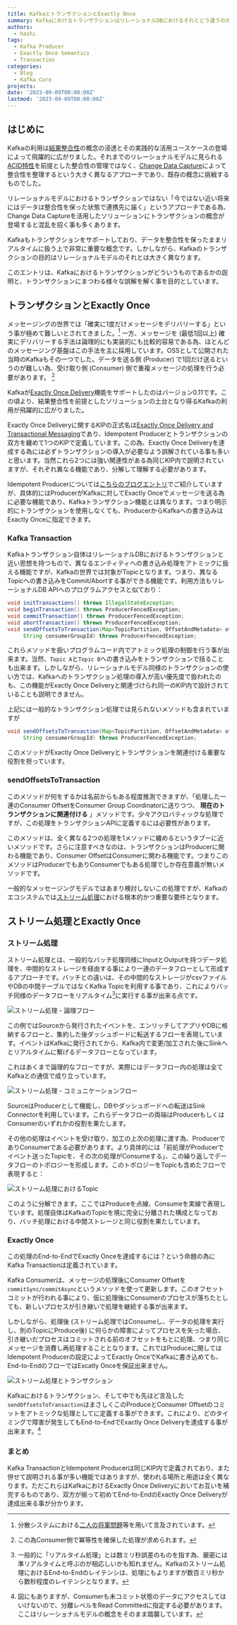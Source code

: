 ```yaml
---
title: KafkaとトランザクションとExactly Once
summary: KafkaにおけるトランザクションはリレーショナルDBにおけるそれとどう違うのか？KafkaトランザクションとExactly Onceとの関係は？
authors:
  - hashi
tags:
  - Kafka Producer
  - Exactly Once Semantics
  - Transaction
categories: 
  - Blog
  - Kafka Core
projects: 
date: '2023-09-09T00:00:00Z'
lastmod: '2023-09-09T00:00:00Z'
---
```


## はじめに
Kafkaの利用は[結果整合性](https://www.youtube.com/watch?v=9uCP3qHNbWw)の概念の浸透とその実践的な活用ユースケースの登場によって飛躍的に広がりました。それまでのリレーショナルモデルに見られる[ACID特性](https://ja.wikipedia.org/wiki/ACID_(%E3%82%B3%E3%83%B3%E3%83%94%E3%83%A5%E3%83%BC%E3%82%BF%E7%A7%91%E5%AD%A6))を前提とした整合性の管理ではなく、[Change Data Capture](https://martin.kleppmann.com/2015/06/02/change-capture-at-berlin-buzzwords.html)によって整合性を整理するという大きく異なるアプローチであり、既存の概念に挑戦するものでした。

リレーショナルモデルにおけるトランザクションではない「今ではない近い将来にはデータは整合性を保った状態で連携先に届く」というアプローチである為、Change Data Captureを活用したソリューションにトランザクションの概念が登場すると混乱を招く事も多くあります。

Kafkaもトランザクションをサポートしており、データを整合性を保ったままリアルタイムに扱う上で非常に重要な概念です。しかしながら、Kafkaのトランザクションの目的はリレーショナルモデルのそれとは大きく異なります。

このエントリは、Kafkaにおけるトランザクションがどういうものであるかの説明と、トランザクションにまつわる様々な誤解を解く事を目的としています。

## トランザクションとExactly Once
メッセージングの世界では「確実に1度だけメッセージをデリバリーする」という事が極めて難しいとされてきました。[^1] 一方、メッセージを (最低1回以上) 確実にデリバリーする手法は論理的にも実装的にも比較的容易である為、ほとんどのメッセージング基盤はこの手法を主に採用しています。OSSとして公開された当時のKafkaもその一つでした。データを送る側 (Producer) で1回だけ送るというのが難しい為、受け取り側 (Consumer) 側で重複メッセージの処理を行う必要があります。 [^2]

Kafkaが[Exactly Once Delivery](https://www.confluent.io/ja-jp/blog/exactly-once-semantics-are-possible-heres-how-apache-kafka-does-it/)機能をサポートしたのはバージョン0.11です。この頃より、結果整合性を前提としたソリューションの土台となり得るKafkaの利用が飛躍的に広がりました。

Exactly Once Deliveryに関するKIPの正式名は[Exactly Once Delivery and Transactional Messaging](https://cwiki.apache.org/confluence/display/KAFKA/KIP-98+-+Exactly+Once+Delivery+and+Transactional+Messaging)であり、Idempotent Producerとトランザクションの双方を纏めて1つのKIPで定義しています。この為、Exactly Once Deliveryを達成する為には必ずトランザクションの導入が必要なよう誤解されている事も多いと思います。当然これら2つには強い関連性がある為同じKIP内で説明されていますが、それぞれ異なる機能であり、分解して理解する必要があります。

Idempotent Producerについては[こちらのブログエントリ](../idempotent-producer-and-max-inflight/)でご紹介していますが、具体的にはProducerがKafkaに対してExactly Onceでメッセージを送る為に必要な機能であり、Kafkaトランザクション機能とは異なります。つまり明示的にトランザクションを使用しなくても、ProducerからKafkaへの書き込みはExactly Onceに指定できます。

### Kafka Transaction
Kafkaトランザクション自体はリレーショナルDBにおけるトランザクションと近い思想を持つもので、異なるエンティティへの書き込み処理をアトミックに扱える機能ですが、Kafkaの世界では対象がTopicとなります。つまり、異なるTopicへの書き込みをCommit/Abortする事ができる機能です。利用方法もリレーショナルDB APIへのプログラムアクセスと似ており：
```java
void initTransactions() throws IllegalStateException;
void beginTransaction() throws ProducerFencedException;
void commitTransaction() throws ProducerFencedException;
void abortTransaction() throws ProducerFencedException;
void sendOffsetsToTransaction(Map<TopicPartition, OffsetAndMetadata> offsets,
     String consumerGroupId) throws ProducerFencedException;
```
これらメソッドを扱いプログラムコード内でアトミック処理の制御を行う事が出来ます。当然、```Topic A```と```Topic B```への書き込みをトランザクションで括ることも出来ます。しかしながら、リレーショナルモデル同様のトランザクションの使い方では、Kafkaへのトランザクション処理の導入が高い優先度で扱われたのも、この機能がExactly Once Deliveryと関連づけられ同一のKIP内で設計されていることも説明できません。

上記には一般的なトランザクション処理では見られないメソッドも含まれていますが
```java
void sendOffsetsToTransaction(Map<TopicPartition, OffsetAndMetadata> offsets,
     String consumerGroupId) throws ProducerFencedException;
```
このメソッドがExactly Once Deliveryとトランザクションを関連付ける重要な役割を担っています。

### sendOffsetsToTransaction
このメソッドが何をするかは名前からもある程度推測できますが、「処理した一連のConsumer OffsetをConsumer Group Coordinatorに送りつつ、 **現在のトランザクションに関連付ける** 」メソッドです。少々アクロバティックな処理ですが、この処理をトランザクションAPIに定義するには必要性があります。

このメソッドは、全く異なる2つの処理を1メソッドに纏めるというタブーに近いメソッドです。さらに注意すべきなのは、トランザクションはProducerに関わる機能であり、Consumer OffsetはConsumerに関わる機能です。つまりこのメソッドはProducerでもありConsumerでもある処理でしか存在意義が無いメソッドです。

一般的なメッセージングモデルではあまり検討しないこの処理ですが、Kafkaのエコシステムでは[ストリーム処理](https://www.confluent.io/ja-jp/online-talks/benefits-of-stream-processing-and-apache-kafka-use-cases-on-demand/)における根本的かつ重要な要件となります。

## ストリーム処理とExactly Once
### ストリーム処理
ストリーム処理とは、一般的なバッチ処理同様にInputとOutputを持つデータ処理を、中間的なストレージを経由する事により一連のデータフローとして形成するアプローチです。バッチとの違いは、その中間的なストレージがcsvファイルやDBの中間テーブルではなくKafka Topicを利用する事であり、これによりバッチ同様のデータフローをリアルタイム[^3]に実行する事が出来る点です。

![ストリーム処理 - 論理フロー](blogs/kafka-transaction-how-it-works/stream-processing-logical-view.png)

この例ではSourceから発行されたイベントを、エンリッチしてアプリやDBに格納するフローと、集約した後ダッシュボードに転送するフローを表現しています。イベントはKafkaに発行されてから、Kafka内で変更/加工された後にSinkへとリアルタイムに繋げるデータフローとなっています。

これはあくまで論理的なフローですが、実際にはデータフロー内の処理は全てKafkaとの通信で成り立っています。

![ストリーム処理 - コミュニケーションフロー](blogs/kafka-transaction-how-it-works/stream-processing-communication-view.png)

SourceはProducerとして機能し、DBやダッシュボードへの転送はSink Connectorを利用しています。これらデータフローの両端はProducerもしくはConsumerのいずれかの役割を果たします。

その他の処理はイベントを受け取り、加工の上次の処理に渡す為、ProducerでありConsumerである必要があります。より具体的には「前処理がProducerでイベント送ったTopicを、その次の処理がConsumeする」、この繰り返しでデータフローのトポロジーを形成します。このトポロジーをTopicも含めたフローで表現すると：

![ストリーム処理におけるTopic](blogs/kafka-transaction-how-it-works/stream-procerssing-and-topics.png)

このように分解できます。ここではProduceを点線、Consumeを実線で表現しています。処理自体はKafkaのTopicを境に完全に分離された構成となっており、バッチ処理における中間ストレージと同じ役割を果たしています。

### Exactly Once
この処理のEnd-to-EndでExactly Onceを達成するには？という命題の為にKafka Transactionは定義されています。

Kafka Consumerは、メッセージの処理後にConsumer Offsetを```commitSync/commitAsync```というメソッドを使って更新します。このオフセットコミットが行われる事により、仮に処理後にConsumerのプロセスが落ちたとしても、新しいプロセスが引き継いで処理を継続する事が出来ます。

しかしながら、処理後 (ストリーム処理ではConsumeし、データの処理を実行し、別のTopicにProduce後) に何らかの障害によってプロセスを失った場合、引き継いだプロセスはコミットされる前のオフセットをもとに処理、つまり同じメッセージを消費し再処理することとなります。これではProduceに関してはIdempotent Producerの設定によってExactly OnceでKafkaに書き込めても、End-to-EndのフローではExcatly Onceを保証出来ません。

![ストリーム処理とトランザクション](blogs/kafka-transaction-how-it-works/topics-and-transaction.png)

Kafkaにおけるトランザクション、そして中でも先ほど言及した```sendOffsetsToTransaction```はまさしくこのProduceとConsumer Offsetのコミットをアトミックな処理としてに定義する事ができます。これにより、どのタイミングで障害が発生してもEnd-to-EndでExactly Once Deliveryを達成する事が出来ます。[^4]

### まとめ
Kafka TransactionとIdempotent Producerは同じKIP内で定義されており、また併せて説明される事が多い機能ではありますが、使われる場所と用途は全く異なります。ただこれらはKafkaにおけるExactly Once Deliveryにおいてお互いを補完するものであり、双方が揃って初めてEnd-to-EndのExactly Once Deliveryが達成出来る事が分かります。

[^1]:分散システムにおける[二人の将軍問題](https://ja.wikipedia.org/wiki/%E4%BA%8C%E4%BA%BA%E3%81%AE%E5%B0%86%E8%BB%8D%E5%95%8F%E9%A1%8C)等を用いて言及されています。
[^2]:この為Consumer側で冪等性を確保した処理が求められます。
[^3]:一般的に「リアルタイム処理」とは数ミリ秒誤差のものを指す為、厳密には準リアルタイムと呼ぶのが相応しいかも知れません。Kafkaのストリーム処理におけるEnd-to-Endのレイテンシは、処理にもよりますが数百ミリ秒から数秒程度のレイテンシとなります。
[^4]:図にもありますが、Consumerも未コミット状態のデータにアクセスしてはいけないので、分離レベルをRead Committedに指定する必要があります。ここはリレーショナルモデルの概念をそのまま踏襲しています。
